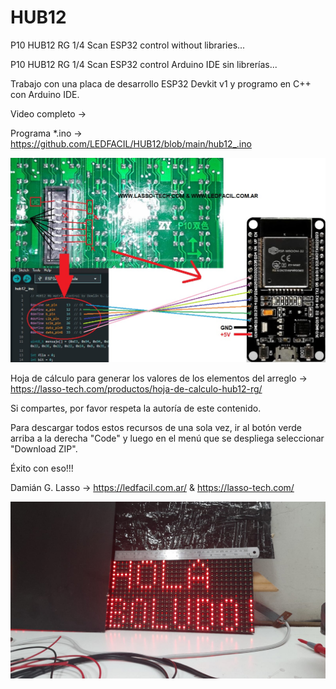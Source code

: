 # HUB12
P10 HUB12 RG 1/4 Scan ESP32 control without libraries...

P10 HUB12 RG 1/4 Scan ESP32 control Arduino IDE sin librerías...

Trabajo con una placa de desarrollo ESP32 Devkit v1 y programo en C++ con Arduino IDE.

Video completo ->

Programa *.ino -> https://github.com/LEDFACIL/HUB12/blob/main/hub12_.ino

![INFO](https://github.com/LEDFACIL/HUB12/blob/main/info.jpg)

Hoja de cálculo para generar los valores de los elementos del arreglo -> https://lasso-tech.com/productos/hoja-de-calculo-hub12-rg/

Si compartes, por favor respeta la autoría de este contenido.

Para descargar todos estos recursos de una sola vez, ir al botón verde arriba a la derecha "Code" y luego en el menú que se despliega seleccionar "Download ZIP".

Éxito con eso!!!

Damián G. Lasso -> https://ledfacil.com.ar/ & https://lasso-tech.com/

![INFO](https://github.com/LEDFACIL/HUB12/blob/main/6c04174f-1d15-4aa2-9361-67b451febb8f.jpg)
